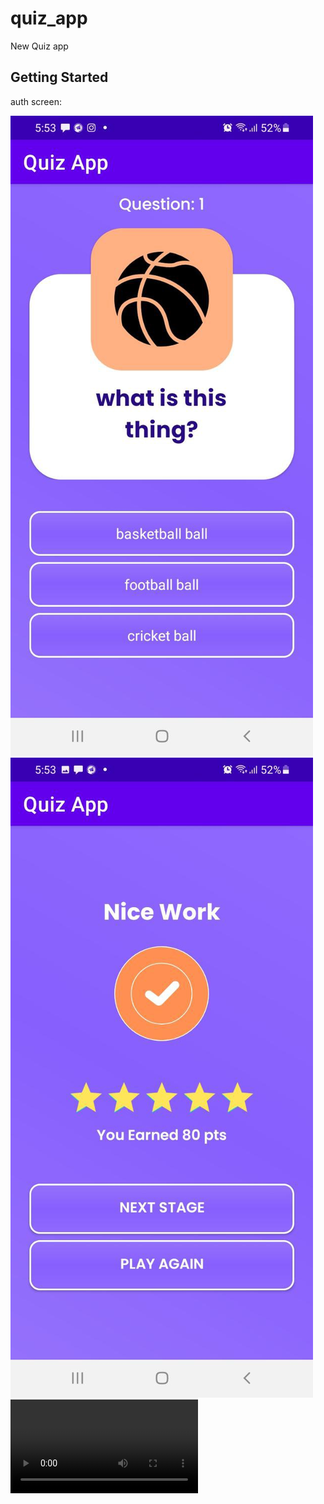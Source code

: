 # quiz_app

New Quiz app

## Getting Started

auth screen:

![screen1!](video/img.png)
![screen2!](video/img_1.png)
![video!](video/quiz_app.mp4)